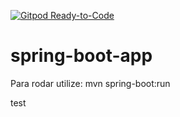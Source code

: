 [![Gitpod Ready-to-Code](https://img.shields.io/badge/Gitpod-Ready--to--Code-blue?logo=gitpod)](https://gitpod.io/#https://github.com/jujalu/spring-boot-app)

# spring-boot-app


Para rodar utilize: mvn spring-boot:run

test
